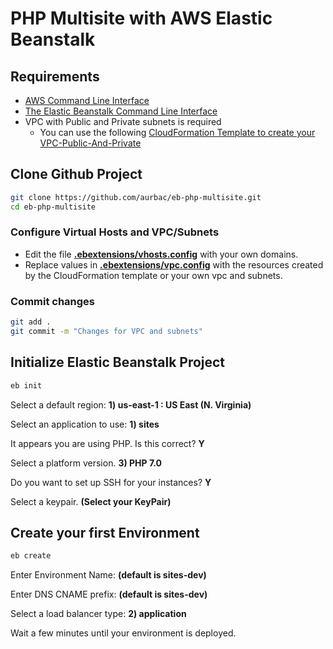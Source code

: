 # PHP Multisite with AWS Elastic Beanstalk

## Requirements

* [AWS Command Line Interface](https://aws.amazon.com/cli/)
* [The Elastic Beanstalk Command Line Interface](https://docs.aws.amazon.com/elasticbeanstalk/latest/dg/eb-cli3.html)
* VPC with Public and Private subnets is required
    - You can use the following [CloudFormation Template to create your VPC-Public-And-Private](https://raw.githubusercontent.com/aurbac/msg-app-backend/master/vpc/AURBAC-VPC-Public-And-Private.json)

## Clone Github Project

``` bash
git clone https://github.com/aurbac/eb-php-multisite.git
cd eb-php-multisite
```

### Configure Virtual Hosts and VPC/Subnets

* Edit the file [**.ebextensions/vhosts.config**](.ebextensions/vhosts.config) with your own domains.
* Replace values in [**.ebextensions/vpc.config**](.ebextensions/vpc.config) with the resources created by the CloudFormation template or your own vpc and subnets.

### Commit changes

``` bash
git add .
git commit -m "Changes for VPC and subnets"
```

## Initialize Elastic Beanstalk Project

``` bash
eb init
```

Select a default region: **1) us-east-1 : US East (N. Virginia)**


Select an application to use: **1) sites**


It appears you are using PHP. Is this correct? **Y**


Select a platform version. **3) PHP 7.0**


Do you want to set up SSH for your instances? **Y**


Select a keypair. **(Select your KeyPair)**

## Create your first Environment

``` bash
eb create
```

Enter Environment Name: **(default is sites-dev)**


Enter DNS CNAME prefix: **(default is sites-dev)**


Select a load balancer type: **2) application**


Wait a few minutes until your environment is deployed.